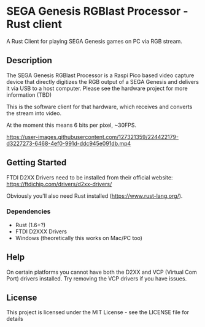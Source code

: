 # SEGA Genesis RGBlast Processor - Rust client

A Rust Client for playing SEGA Genesis games on PC via RGB stream.

## Description

The SEGA Genesis RGBlast Processor is a Raspi Pico based video capture device that directly digitizes the RGB output of a SEGA Genesis and delivers it via USB to a host computer. Please see the hardware project for more information (TBD)

This is the software client for that hardware, which receives and converts the stream into video.

At the moment this means 6 bits per pixel, ~30FPS.

https://user-images.githubusercontent.com/127321359/224422179-d3227273-6468-4ef0-991d-ddc945e091db.mp4

## Getting Started

FTDI D2XX Drivers need to be installed from their official website: https://ftdichip.com/drivers/d2xx-drivers/

Obviously you'll also need Rust installed (https://www.rust-lang.org/).


### Dependencies

* Rust (1.6+?)
* FTDI D2XXX Drivers
* Windows (theoretically this works on Mac/PC too)

## Help

On certain platforms you cannot have both the D2XX and VCP (Virtual Com Port) drivers installed. Try removing the VCP drivers if you have issues.

## License

This project is licensed under the MIT License - see the LICENSE file for details
